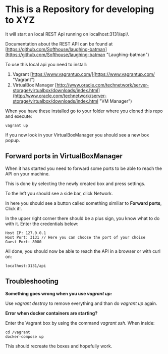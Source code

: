 # This is a Repository for developing to XYZ #

It will start an local REST Api running on localhost:3131/api/.

Documentation about the REST API can be found at [https://github.com/Softhouse/laughing-batman](https://github.com/Softhouse/laughing-batman "Laughing-batman")

To use this local api you need to install:

1.  Vagrant [https://www.vagrantup.com/](https://www.vagrantup.com/ "Vagrant")
2.  VirtualBox Manager [http://www.oracle.com/technetwork/server-storage/virtualbox/downloads/index.html](http://www.oracle.com/technetwork/server-storage/virtualbox/downloads/index.html "VM Manager")

When you have these installed go to your folder where you cloned this repo and execute:

    vagrant up

If you now look in your VirtualBoxManager you should see a new box popup.


## Forward ports in VirtualBoxManager ##
When it has started you need to forward some ports to be able to reach the API on your machine.

This is done by selecting the newly created box and press settings.

To the left you should see a side bar, click Network.

In here you should see a button called something similiar to **Forward ports**, Click it!.

In the upper right corner there should be a plus sign, you know what to do with it.
Enter the credentials below:


    Host IP: 127.0.0.1
    Host Port: 3131 // Here you can choose the port of your choise
    Guest Port: 8080

All done, you should now be able to reach the API in a browser or with curl on:

    localhost:3131/api


## Troubleshooting ##


**Something goes wrong when you use *vagrant up:*** 

Use *vagrant destroy* to remove everything and than do *vagrant up* again.

**Error when docker containers are starting?**

Enter the Vagrant box by using the command *vagrant ssh*.
When inside:

    cd /vagrant
    docker-compose up

This should recreate the boxes and hopefully work.
